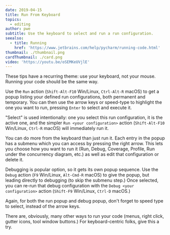 ```yaml
---
date: 2019-04-15
title: Run From Keyboard
topics:
  - editing
author: pwe
subtitle: Use the keyboard to select and run a run configuration.
seealso:
  - title: Running
    href: 'https://www.jetbrains.com/help/pycharm/running-code.html'
thumbnail: ./thumbnail.png
cardThumbnail: ./card.png
video: 'https://youtu.be/oSEMKeUVjlE'
---
```


These tips have a recurring theme: use your keyboard, not your mouse. Running
your code should be the same way.

Use the `Run` action (`Shift-Alt-F10` Win/Linux, `Ctrl-Alt-R` macOS) to get
a popup listing your defined run configurations, both permanent and temporary.
You can then use the arrow keys or speed-type to highlight the one you want to
run, pressing `Enter` to select and execute it.

"Select" is used intentionally: one you select this run configuration, it is
the active one, and the simpler `Run <your configuration>` action
(`Shift-Alt-F10` Win/Linux, `Ctrl-R` macOS) will immediately run it.

You can do more from the keyboard than just run it. Each entry in the popup has
a submenu which you can access by pressing the right arrow. This lets you choose
how you want to run it (Run, Debug, Coverage, Profile, Run under the concurrency
diagram, etc.) as well as edit that configuration or delete it.

Debugging is popular option, so it gets its own popup sequence. Use the
`Debug` action (`F9` Win/Linux, `Alt-Cmd-R` macOS) to give the popup, but leading
directly to debugging (to skip the submenu step.) Once selected, you can re-run
that debug configuration with the `Debug <your configuration>` action
(`Shift-F9` Win/Linux, `Ctrl-D` macOS.)

Again, for both the run popup and debug popup, don't forget to speed type to
select, instead of the arrow keys.

There are, obviously, many other ways to run your code (menus, right click,
gutter icons, tool window buttons.) For keyboard-centric folks, give this a try.
